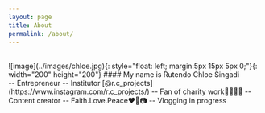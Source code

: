 ```yaml
---
layout: page
title: About
permalink: /about/
---
```


<br>
![image](../images/chloe.jpg){: style="float: left; margin:5px 15px 5px 0;"}{: width="200" height="200"}
#### My name is Rutendo Chloe Singadi <br>
-- Entrepreneur
-- Institutor [@r.c_projects](https://www.instagram.com/r.c_projects/)
-- Fan of charity work👨‍👩‍👧‍👧
-- Content creator
-- Faith.Love.Peace❤🌻📷
-- Vlogging in progress
<br>
<br>
<br>
<br>
